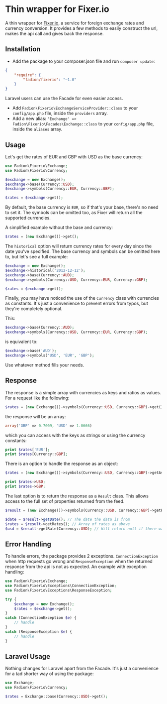 # Thin wrapper for Fixer.io

A thin wrapper for [Fixer.io](http://www.fixer.io), a service for foreign exchange rates and currency conversion. It provides a few methods to easily construct the url, makes the api call and gives back the response.

## Installation

- Add the package to your composer.json file and run `composer update`:
```json
{
    "require": {
        "fadion/fixerio": "~1.0"
    }
}
```

Laravel users can use the Facade for even easier access.

- Add `Fadion\Fixerio\ExchangeServiceProvider::class` to your `config/app.php` file, inside the `providers` array.
- Add a new alias: `'Exchange' => Fadion\Fixerio\Facades\Exchange::class` to your `config/app.php` file, inside the `aliases` array.

## Usage

Let's get the rates of EUR and GBP with USD as the base currency:

```php
use Fadion\Fixerio\Exchange;
use Fadion\Fixerio\Currency;

$exchange = new Exchange();
$exchange->base(Currency::USD);
$exchange->symbols(Currency::EUR, Currency::GBP);

$rates = $exchange->get();
```

By default, the base currency is `EUR`, so if that's your base, there's no need to set it. The symbols can be omitted too, as Fixer will return all the supported currencies.

A simplified example without the base and currency:

```php
$rates = (new Exchange())->get();
```

The `historical` option will return currency rates for every day since the date you've specified. The base currency and symbols can be omitted here to, but let's see a full example:

```php
$exchange = new Exchange();
$exchange->historical('2012-12-12');
$exchange->base(Currency::AUD);
$exchange->symbols(Currency::USD, Currency::EUR, Currency::GBP);

$rates = $exchange->get();
```

Finally, you may have noticed the use of the `Currency` class with currencies as constants. It's just a convenience to prevent errors from typos, but they're completely optional.

This:

```php
$exchange->base(Currency::AUD);
$exchange->symbols(Currency::USD, Currency::EUR, Currency::GBP);
```

is equivalent to:

```php
$exchange->base('AUD');
$exchange->symbols('USD', 'EUR', 'GBP');
```

Use whatever method fills your needs.

## Response

The response is a simple array with currencies as keys and ratios as values. For a request like the following:

```php
$rates = (new Exchange())->symbols(Currency::USD, Currency::GBP)->get();
```

the response will be an array:

```php
array('GBP' => 0.7009, 'USD' => 1.0666)
```

which you can access with the keys as strings or using the currency constants:

```php
print $rates['EUR'];
print $rates[Currency::GBP];
```

There is an option to handle the response as an object:

```php
$rates = (new Exchange())->symbols(Currency::USD, Currency::GBP)->getAsObject();

print $rates->USD;
print $rates->GBP;
```

The last option is to return the response as a `Result` class. This allows access to the full set of properties returned from the feed. 

```php
$result = (new Exchange())->symbols(Currency::USD, Currency::GBP)->getResult();

$date = $result->getDate(); // The date the data is from
$rates = $result->getRates(); // Array of rates as above
$usd = $result->getRate(Currency::USD); // Will return null if there was no value
```

## Error Handling

To handle errors, the package provides 2 exceptions. `ConnectionException` when http requests go wrong and `ResponseException` when the returned response from the api is not as expected. An example with exception handling:

```php
use Fadion\Fixerio\Exchange;
use Fadion\Fixerio\Exceptions\ConnectionException;
use Fadion\Fixerio\Exceptions\ResponseException;

try {
    $exchange = new Exchange();
    $rates = $exchange->get();
}
catch (ConnectionException $e) {
    // handle
}
catch (ResponseException $e) {
    // handle
}
```

## Laravel Usage

Nothing changes for Laravel apart from the Facade. It's just a convenience for a tad shorter way of using the package:

```php
use Exchange;
use Fadion\Fixerio\Currency;

$rates = Exchange::base(Currency::USD)->get();
```
